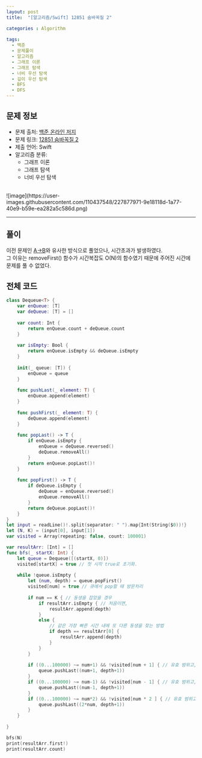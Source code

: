 ```yaml
---
layout: post
title:  "[알고리즘/Swift] 12851 숨바꼭질 2"

categories : Algorithm
  
tags:
  - 백준
  - 문제풀이
  - 알고리즘
  - 그래프 이론
  - 그래프 탐색
  - 너비 우선 탐색
  - 깊이 우선 탐색
  - BFS
  - DFS
---
```


## 문제 정보
 - 문제 출처: [백준 온라인 저지](http://boj.kr/)
 - 문제 링크: [12851 숨바꼭질 2](https://www.acmicpc.net/problem/12851)
 - 제출 언어: Swift
 - 알고리즘 분류:    
    - 그래프 이론
    - 그래프 탐색
    - 너비 우선 탐색

 <br>   
![image](https://user-images.githubusercontent.com/110437548/227877971-9e18118d-1a77-40e9-b59e-ea282a5c586d.png)

* * *    
## 풀이   
이전 문제인 [A->B](https://sumin305.github.io/2023/03/21/Baekjoon-16953)와 유사한 방식으로 풀었으나, 시간초과가 발생하였다.    
그 이유는 removeFirst() 함수가 시간복잡도 O(N)의 함수였기 때문에 주어진 시간에 문제를 풀 수 없었다.



## 전체 코드
```swift
class Dequeue<T> {
    var enQueue: [T]
    var deQueue: [T] = []
    
    var count: Int {
        return enQueue.count + deQueue.count
    }
    
    var isEmpty: Bool {
        return enQueue.isEmpty && deQueue.isEmpty
    }
    
    init(_ queue: [T]) {
        enQueue = queue
    }
    
    func pushLast(_ element: T) {
        enQueue.append(element)
    }
    
    func pushFirst(_ element: T) {
        deQueue.append(element)
    }
    
    func popLast() -> T {
        if enQueue.isEmpty {
            enQueue = deQueue.reversed()
            deQueue.removeAll()
        }
        return enQueue.popLast()!
    }
    
    func popFirst() -> T {
        if deQueue.isEmpty {
            deQueue = enQueue.reversed()
            enQueue.removeAll()
        }
        return deQueue.popLast()!
    }
}
let input = readLine()!.split(separator: " ").map{Int(String($0))!}
let (N, K) = (input[0], input[1])
var visited = Array(repeating: false, count: 100001)

var resultArr: [Int] = []
func bfs(_ startX: Int) {
    let queue = Dequeue([(startX, 0)])
    visited[startX] = true // 첫 시작 true로 초기화.
    
    while !queue.isEmpty {
        let (num, depth) = queue.popFirst()
        visited[num] = true // 큐에서 pop할 때 방문처리
        
        if num == K { // 동생을 잡았을 경우
            if resultArr.isEmpty { // 처음이면,
                resultArr.append(depth)
            }
            else {
                // 같은 가장 빠른 시간 내에 또 다른 동생을 찾는 방법
                if depth == resultArr[0] {
                    resultArr.append(depth)
                }
            }
        }
        
        if ((0...100000) ~= num+1) && !visited[num + 1] { // 유효 범위고, 방문한 적 없으면,
            queue.pushLast((num+1, depth+1))
        }
        if ((0...100000) ~= num-1) && !visited[num - 1] { // 유효 범위고, 방문한 적 없으면,
            queue.pushLast((num-1, depth+1))
        }
        if ((0...100000) ~= num*2) && !visited[num * 2 ] { // 유효 범위고, 방문한 적 없으면
            queue.pushLast((2*num, depth+1))
        }
    }
    
}

bfs(N)
print(resultArr.first!)
print(resultArr.count)

```
